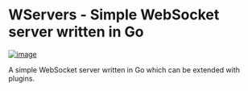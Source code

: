 # WServers - Simple WebSocket server written in Go

[image]: https://socialify.git.ci/MedzikUser/wserver/image?description=1&font=KoHo&language=1&name=1&owner=1&pattern=Overlapping%20Hexagons&theme=Light

[![image]](https://github.com/MedzikUser/wserver)

A simple WebSocket server written in Go which can be extended with plugins.
